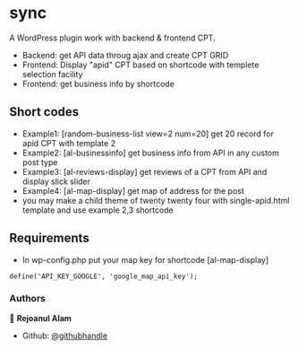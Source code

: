 # sync
A WordPress plugin work with backend & frontend CPT.

- Backend: get API data throug ajax and create CPT GRID
- Frontend: Display "apid" CPT based on shortcode with templete selection facility
- Frontend: get business info by shortcode

## Short codes
- Example1: [random-business-list view=2 num=20] get 20 record for apid CPT with template 2
- Example2: [al-businessinfo] get business info from API in any custom post type
- Example3: [al-reviews-display] get reviews of a CPT from API and display slick slider
- Example4: [al-map-display] get map of address for the post
- you may make a child theme of twenty twenty four with single-apid.html template and use example 2,3 shortcode

## Requirements
- In wp-config.php put your map key for shortcode [al-map-display]
```
define('API_KEY_GOOGLE', 'google_map_api_key');
```


### Authors

👤 **Rejoanul Alam**

- Github: [@githubhandle](https://github.com/rejoan)

